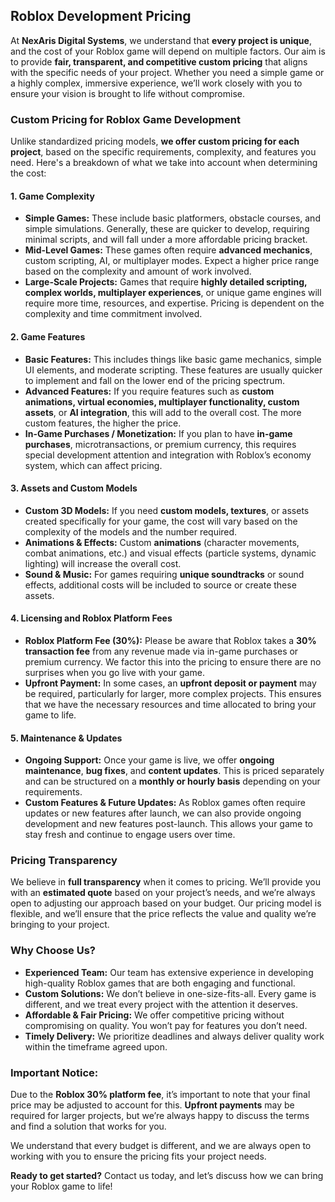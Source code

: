 ## Roblox Development Pricing

At **NexAris Digital Systems**, we understand that **every project is unique**, and the cost of your Roblox game will depend on multiple factors. Our aim is to provide **fair, transparent, and competitive custom pricing** that aligns with the specific needs of your project. Whether you need a simple game or a highly complex, immersive experience, we’ll work closely with you to ensure your vision is brought to life without compromise.

### **Custom Pricing for Roblox Game Development**
Unlike standardized pricing models, **we offer custom pricing for each project**, based on the specific requirements, complexity, and features you need. Here's a breakdown of what we take into account when determining the cost:

#### 1. **Game Complexity**
- **Simple Games:** These include basic platformers, obstacle courses, and simple simulations. Generally, these are quicker to develop, requiring minimal scripts, and will fall under a more affordable pricing bracket.
- **Mid-Level Games:** These games often require **advanced mechanics**, custom scripting, AI, or multiplayer modes. Expect a higher price range based on the complexity and amount of work involved.
- **Large-Scale Projects:** Games that require **highly detailed scripting, complex worlds, multiplayer experiences**, or unique game engines will require more time, resources, and expertise. Pricing is dependent on the complexity and time commitment involved.

#### 2. **Game Features**
- **Basic Features:** This includes things like basic game mechanics, simple UI elements, and moderate scripting. These features are usually quicker to implement and fall on the lower end of the pricing spectrum.
- **Advanced Features:** If you require features such as **custom animations, virtual economies, multiplayer functionality, custom assets**, or **AI integration**, this will add to the overall cost. The more custom features, the higher the price.
- **In-Game Purchases / Monetization:** If you plan to have **in-game purchases**, microtransactions, or premium currency, this requires special development attention and integration with Roblox’s economy system, which can affect pricing.

#### 3. **Assets and Custom Models**
- **Custom 3D Models:** If you need **custom models, textures**, or assets created specifically for your game, the cost will vary based on the complexity of the models and the number required.
- **Animations & Effects:** Custom **animations** (character movements, combat animations, etc.) and visual effects (particle systems, dynamic lighting) will increase the overall cost.
- **Sound & Music:** For games requiring **unique soundtracks** or sound effects, additional costs will be included to source or create these assets.

#### 4. **Licensing and Roblox Platform Fees**
- **Roblox Platform Fee (30%):** Please be aware that Roblox takes a **30% transaction fee** from any revenue made via in-game purchases or premium currency. We factor this into the pricing to ensure there are no surprises when you go live with your game. 
- **Upfront Payment:** In some cases, an **upfront deposit or payment** may be required, particularly for larger, more complex projects. This ensures that we have the necessary resources and time allocated to bring your game to life.

#### 5. **Maintenance & Updates**
- **Ongoing Support:** Once your game is live, we offer **ongoing maintenance**, **bug fixes**, and **content updates**. This is priced separately and can be structured on a **monthly or hourly basis** depending on your requirements.
- **Custom Features & Future Updates:** As Roblox games often require updates or new features after launch, we can also provide ongoing development and new features post-launch. This allows your game to stay fresh and continue to engage users over time.

### **Pricing Transparency**
We believe in **full transparency** when it comes to pricing. We’ll provide you with an **estimated quote** based on your project’s needs, and we’re always open to adjusting our approach based on your budget. Our pricing model is flexible, and we’ll ensure that the price reflects the value and quality we’re bringing to your project.

### **Why Choose Us?**
- **Experienced Team:** Our team has extensive experience in developing high-quality Roblox games that are both engaging and functional.
- **Custom Solutions:** We don’t believe in one-size-fits-all. Every game is different, and we treat every project with the attention it deserves.
- **Affordable & Fair Pricing:** We offer competitive pricing without compromising on quality. You won’t pay for features you don’t need.
- **Timely Delivery:** We prioritize deadlines and always deliver quality work within the timeframe agreed upon.

### **Important Notice:**
Due to the **Roblox 30% platform fee**, it’s important to note that your final price may be adjusted to account for this. **Upfront payments** may be required for larger projects, but we’re always happy to discuss the terms and find a solution that works for you.

We understand that every budget is different, and we are always open to working with you to ensure the pricing fits your project needs. 

**Ready to get started?** Contact us today, and let’s discuss how we can bring your Roblox game to life!
